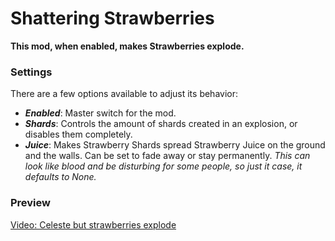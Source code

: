 # **Shattering Strawberries**
**This mod, when enabled, makes Strawberries explode.**

### Settings
There are a few options available to adjust its behavior:
  * ___Enabled___: Master switch for the mod.
  * ___Shards___: Controls the amount of shards created in an explosion, or disables them completely. 
  * ___Juice___: Makes Strawberry Shards spread Strawberry Juice on the ground and the walls. Can be set to fade away or stay permanently. _This can look like blood and be disturbing for some people, so just it case, it defaults to None._

### Preview
[Video: Celeste but strawberries explode](https://youtu.be/TIpViEJo70s)
